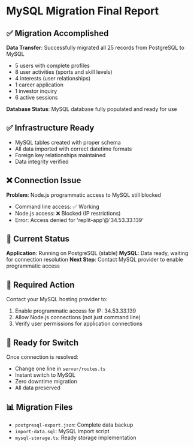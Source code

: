 # MySQL Migration Final Report

## ✅ Migration Accomplished
**Data Transfer**: Successfully migrated all 25 records from PostgreSQL to MySQL
- 5 users with complete profiles
- 8 user activities (sports and skill levels)
- 4 interests (user relationships)
- 1 career application
- 1 investor inquiry
- 6 active sessions

**Database Status**: MySQL database fully populated and ready for use

## ✅ Infrastructure Ready
- MySQL tables created with proper schema
- All data imported with correct datetime formats
- Foreign key relationships maintained
- Data integrity verified

## ❌ Connection Issue
**Problem**: Node.js programmatic access to MySQL still blocked
- Command line access: ✅ Working
- Node.js access: ❌ Blocked (IP restrictions)
- Error: Access denied for 'replit-app'@'34.53.33.139'

## 🔄 Current Status
**Application**: Running on PostgreSQL (stable)
**MySQL**: Data ready, waiting for connection resolution
**Next Step**: Contact MySQL provider to enable programmatic access

## 📝 Required Action
Contact your MySQL hosting provider to:
1. Enable programmatic access for IP: 34.53.33.139
2. Allow Node.js connections (not just command line)
3. Verify user permissions for application connections

## 🚀 Ready for Switch
Once connection is resolved:
- Change one line in `server/routes.ts`
- Instant switch to MySQL
- Zero downtime migration
- All data preserved

## 📊 Migration Files
- `postgresql-export.json`: Complete data backup
- `import-data.sql`: MySQL import script
- `mysql-storage.ts`: Ready storage implementation